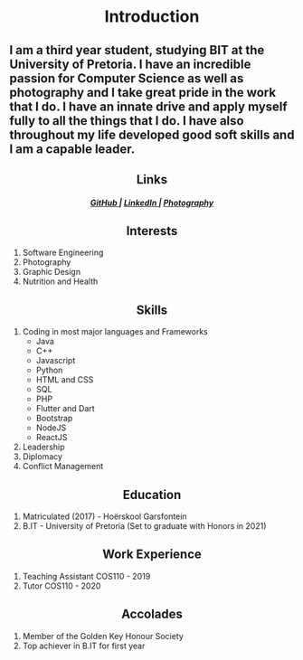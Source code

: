 <html lang="en">
<head>
  <meta charset="utf-8">

  <title>The HTML5 Herald</title>
  <meta name="description" content="The HTML5 Herald">
  <meta name="author" content="SitePoint">

  <link rel="stylesheet" href="css/styles.css?v=1.0">

</head>

<body>
  <h1 align="center">Introduction</h1>

  I am a third year student, studying BIT at the University of Pretoria. I have an incredible passion for Computer Science as well as photography and I take great pride in the work that I do. I have an innate drive and apply myself fully to all the things that I do. I have also throughout my life developed good soft skills and I am a capable leader.
  ---

<h2 align="center">Links</h2>

<div align="center">
  <h5>
    <a href="https://github.com/QuintonCoetzee">
      GitHub
    </a>
    <span> | </span>
    <a href="https://www.linkedin.com/in/quinton-coetzee-3656a01a3/">
      LinkedIn
    </a><span> | </span>
    <a href="https://unsplash.com/@quinietjie">
      Photography
    </a>
  </h5>
</div>

<h2 align="center">Interests</h2>
<ol>
<li> Software Engineering </li>
<li> Photography </li> 
<li> Graphic Design </li>
<li> Nutrition and Health </li>
</ol>

<h2 align="center">Skills</h2>
<ol>
<li>Coding in most major languages and Frameworks
  <ul>
    <li>Java</li>
    <li>C++</li>
    <li>Javascript</li>
    <li>Python</li>
    <li>HTML and CSS</li>
    <li>SQL</li>
    <li>PHP</li>
    <li>Flutter and Dart</li>
    <li>Bootstrap</li>
    <li>NodeJS</li>
    <li>ReactJS</li>
  </ul>
</li>
<li>Leadership</li>
<li>Diplomacy</li>
<li>Conflict Management</li>
</ol>

<h2 align="center">Education</h2>
<ol>
  <li>Matriculated (2017) - Hoërskool Garsfontein</li>
  <li>B.IT - University of Pretoria (Set to graduate with Honors in 2021)</li>
</ol>

<h2 align="center">Work Experience</h2>
<ol>
  <li>Teaching Assistant COS110 - 2019</li>
  <li>Tutor COS110 - 2020</li>
</ol> 

<h2 align="center">Accolades</h2>
<ol>
  <li>Member of the Golden Key Honour Society</li>
  <li>Top achiever in B.IT for first year </li>
</ol>
  <script src="js/scripts.js"></script>
</body>
</html>
